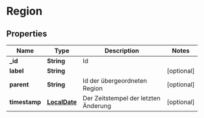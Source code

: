 # Region

## Properties
Name | Type | Description | Notes
------------ | ------------- | ------------- | -------------
**_id** | **String** | Id | 
**label** | **String** |  |  [optional]
**parent** | **String** | Id der übergeordneten Region |  [optional]
**timestamp** | [**LocalDate**](LocalDate.md) | Der Zeitstempel der letzten Änderung |  [optional]
